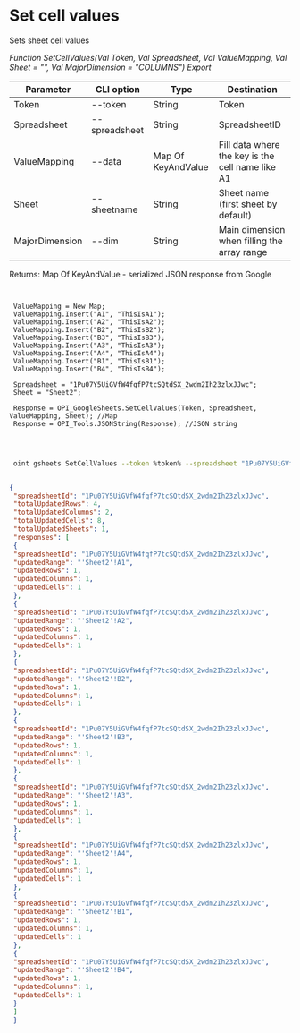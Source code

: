 ﻿---
sidebar_position: 1
---

# Set cell values
 Sets sheet cell values


*Function SetCellValues(Val Token, Val Spreadsheet, Val ValueMapping, Val Sheet = "", Val MajorDimension = "COLUMNS") Export*

 | Parameter | CLI option | Type | Destination |
 |-|-|-|-|
 | Token | --token | String | Token |
 | Spreadsheet | --spreadsheet | String | SpreadsheetID |
 | ValueMapping | --data | Map Of KeyAndValue | Fill data where the key is the cell name like A1 |
 | Sheet | --sheetname | String | Sheet name (first sheet by default) |
 | MajorDimension | --dim | String | Main dimension when filling the array range |

 
 Returns: Map Of KeyAndValue - serialized JSON response from Google

```bsl title="Code example"
	
 
 ValueMapping = New Map;
 ValueMapping.Insert("A1", "ThisIsA1");
 ValueMapping.Insert("A2", "ThisIsA2");
 ValueMapping.Insert("B2", "ThisIsB2");
 ValueMapping.Insert("B3", "ThisIsB3");
 ValueMapping.Insert("A3", "ThisIsA3");
 ValueMapping.Insert("A4", "ThisIsA4");
 ValueMapping.Insert("B1", "ThisIsB1");
 ValueMapping.Insert("B4", "ThisIsB4");
 
 Spreadsheet = "1Pu07Y5UiGVfW4fqfP7tcSQtdSX_2wdm2Ih23zlxJJwc";
 Sheet = "Sheet2";
 
 Response = OPI_GoogleSheets.SetCellValues(Token, Spreadsheet, ValueMapping, Sheet); //Map
 Response = OPI_Tools.JSONString(Response); //JSON string
 
	
```

```sh title="CLI command example"
 
 oint gsheets SetCellValues --token %token% --spreadsheet "1Pu07Y5UiGVfW4fqfP7tcSQtdSX_2wdm2Ih23zlxJJwc" --data %data% --sheetname "Sheet2" --dim %dim%


```


```json title="Result"

{
 "spreadsheetId": "1Pu07Y5UiGVfW4fqfP7tcSQtdSX_2wdm2Ih23zlxJJwc",
 "totalUpdatedRows": 4,
 "totalUpdatedColumns": 2,
 "totalUpdatedCells": 8,
 "totalUpdatedSheets": 1,
 "responses": [
 {
 "spreadsheetId": "1Pu07Y5UiGVfW4fqfP7tcSQtdSX_2wdm2Ih23zlxJJwc",
 "updatedRange": "'Sheet2'!A1",
 "updatedRows": 1,
 "updatedColumns": 1,
 "updatedCells": 1
 },
 {
 "spreadsheetId": "1Pu07Y5UiGVfW4fqfP7tcSQtdSX_2wdm2Ih23zlxJJwc",
 "updatedRange": "'Sheet2'!A2",
 "updatedRows": 1,
 "updatedColumns": 1,
 "updatedCells": 1
 },
 {
 "spreadsheetId": "1Pu07Y5UiGVfW4fqfP7tcSQtdSX_2wdm2Ih23zlxJJwc",
 "updatedRange": "'Sheet2'!B2",
 "updatedRows": 1,
 "updatedColumns": 1,
 "updatedCells": 1
 },
 {
 "spreadsheetId": "1Pu07Y5UiGVfW4fqfP7tcSQtdSX_2wdm2Ih23zlxJJwc",
 "updatedRange": "'Sheet2'!B3",
 "updatedRows": 1,
 "updatedColumns": 1,
 "updatedCells": 1
 },
 {
 "spreadsheetId": "1Pu07Y5UiGVfW4fqfP7tcSQtdSX_2wdm2Ih23zlxJJwc",
 "updatedRange": "'Sheet2'!A3",
 "updatedRows": 1,
 "updatedColumns": 1,
 "updatedCells": 1
 },
 {
 "spreadsheetId": "1Pu07Y5UiGVfW4fqfP7tcSQtdSX_2wdm2Ih23zlxJJwc",
 "updatedRange": "'Sheet2'!A4",
 "updatedRows": 1,
 "updatedColumns": 1,
 "updatedCells": 1
 },
 {
 "spreadsheetId": "1Pu07Y5UiGVfW4fqfP7tcSQtdSX_2wdm2Ih23zlxJJwc",
 "updatedRange": "'Sheet2'!B1",
 "updatedRows": 1,
 "updatedColumns": 1,
 "updatedCells": 1
 },
 {
 "spreadsheetId": "1Pu07Y5UiGVfW4fqfP7tcSQtdSX_2wdm2Ih23zlxJJwc",
 "updatedRange": "'Sheet2'!B4",
 "updatedRows": 1,
 "updatedColumns": 1,
 "updatedCells": 1
 }
 ]
 }

```
